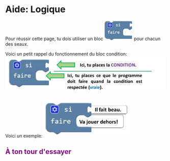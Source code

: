 # Aide: Logique

Pour réussir cette page, tu dois utiliser un bloc 
![Si][bloc_si_]
pour chacun des seaux.<br>

Voici un petit rappel du fonctionnement du bloc condition: <br>
![Condition par un IF][bloc_si_expl_]<br>

Voici un exemple: 
![Exemple IF][bloc_si_example_]<br>

## <span style="color: #800080">À ton tour d'essayer</span>

[bloc_si_]: img/logique_condition_if.png
[bloc_si_expl_]: img/logique_condition_if_expl.png
[bloc_si_example_]: img/logique_condition_if_example.png
